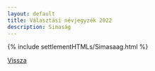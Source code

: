 ```yaml
---
layout: default
title: Választási névjegyzék 2022
description: Simaság
---
```


{% include settlementHTMLs/Simasaag.html %}

[Vissza](./)